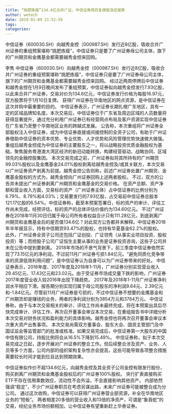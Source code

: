 ```yaml
---
title: “挑肥拣瘦”134.6亿合并广证，中信证券周四复牌是涨还是跌
author: wetech
date: 2019-01-09 21:52:59
tags: 
categories: 
---
```

中信证券（600030.SH）向越秀金控（000987.SH）发行近8亿股，吸收合并广州证券的重组预案堪称“挑肥拣瘦”，中信证券只是要了广州证券母公司主体，旗下的广州期货和金鹰基金都需要越秀金控来回购。
<!-- more -->
李隽
中信证券（600030.SH）向越秀金控（000987.SH）发行近8亿股，吸收合并广州证券的重组预案堪称“挑肥拣瘦”，中信证券只是要了广州证券母公司主体，旗下的广州期货和金鹰基金都需要越秀金控来回购。
经过近两周停牌后中信证券和越秀金控在1月9日晚间发布了重组预案，中信证券拟向越秀金控发行7.93亿股，以此来合并广州证券，交易对价为134.6亿元，中信证券发行价格为每股16.97元，双方股票将于1月10日复牌。
获得广州证券在华南地区的网点资源，是中信证券在这次并购中最重要的目的。
中信证券表示，广州证券长期扎根广东地区，具有一定的区域品牌知名度。本次交易后，中信证券位于广东省及周边区域的人员数量将获得显著提升，通过充分利用广州证券已有经营网点布局及客户资源实现中信证券在广东省乃至整个华南地区业务的跨越式发展。
公告称，本次重组将广州证券全部股权注入中信证券，成为中信证券直接或间接控制的全资子公司，有助于广州证券借助中信证券的资本优势、专业优势、人才优势和风险管理优势快速做大做强。重组后越秀金控成为中信证券的主要股东之一，将以战略投资优质金融股权为基础，聚焦服务粤港澳大湾区经济的新旧动能转换，构建经营驱动、战略协同、区域领先的金融控股集团。
本次交易完成之前，广州证券拟将其所持有的广州期货99.03%股权以及金鹰基金24.01%股权剥离给越秀金控及/或其关联方，本次交易以广州证券资产剥离为前提。越秀金控公告则称，前述广州证券处置广州期货、金鹰基金股权的方式为，越秀金控向广州证券回购上述两者股权。
不过，双方的公告并未提出广州证券剥离广州期货和金鹰基金的交易价格。
在资产总额、资产净额和营业收入方面，交易标的资产（广州证券主体）占中信证券的比例分别为6.79%、8.79%和4.03%；交易要发行的7.93亿股，占交易前中信证券总股本121.17亿股的6.54%。中信证券称，截至本预案签署日，标的资产的审计、评估工作尚未完成，经预评估，标的资产的总体评估价值约为134.60亿元。
不过广州证券在2018年11月30日归属于母公司所有者权益合计只有111.28亿元，到底剥离广州期货和金鹰基金后的是否值134.6亿？对此双方公告都并未解释。中信证券2018年半年报显示，持有中信期货93.47%的股权，也持有华夏基金62.2%的股权。
此外，广州证券全资子公司还包括广证创投、广证领秀（从事实业项目投资、股权投资）等；而控股子公司广证恒生主要从事的业务是证券投资咨询，这些子公司并未在公告中提到要剥离。
2018年市场的不景气背景下，前三季度中信证券依然实现了73.15亿元的净利润，不过前11月广州证券亏损1.84亿元。“避免同质化竞争带来的资源低效利用问题”，是中信证券认为自身可以为广州证券带来的好处。
中信证券表示，2016年度、2017年度及2018年1-11月，广州证券分别实现营业收入29.45亿元、17.43亿元和23.02元。由于受证券市场成交量下跌的影响，广州证券2017年度营业收入较2016年出现下降趋势。
2017年及2018年1-11月广州证券净利润水平相应下滑。报告期分别实现归属于母公司股东的净利润9.64元、2.39亿元和-1.84亿元。尽管前11月广州证券是亏损的，不过中信证券不想要的金鹰基金和广州期货却是赚钱的业务，两者的净利润分别为3854万元和3784万元。
中信证券称，由于与本次交易相关的审计、评估工作尚未最终完成，将在本预案出具后尽快完成审计、评估工作，再次召开董事会审议本次交易，在重组报告书中详细分析本次交易对财务状况和盈利能力的具体影响。越秀金控也将再次召开董事会审议本次重大资产出售事项。
本次交易尚需双方董事会、股东大会、国资主管部门及中国证监会等监管部门的批准或核准。如果交易完成后，中信证券第一大股东的中国中信有限公司，持股比例将会从16.5%下降到15.49%。
中信证券称，拟于本次交易完成之日起，逐步开展对广州证券的整合工作。但后续整合涉及资产、业务、人员等多个方面，公司内部的组织架构复杂性亦会提高，这些可能导致各项整合措施需要较长时间才能到位且达到预期效果。
 
 
中信证券拟作价不超134.6亿元，向越秀金控及其全资子公司金控有限发行股份，购买剥离广州期货和金鹰基金股权后的广州证券100%股权。
央行扩表直接购买ETF不存在信用乘数效应，流动性不会外溢，不会直接影响其他资产。
内部依然强调“稳定”，不少广州证券职员在考虑另谋出路，未来广州证券可能被整合成为分公司。
通过这次收购，中信证券可以获得广州证券营业部资源，补全在华南地区业务的“短板”。
两者相差20多倍的营业收入和13倍的净资产，可谓是“象吞蛇”的交易，经纪业务市场份额相加，让中信证券有望重新赶上华泰证券。
